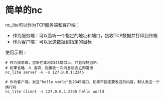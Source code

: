 # 简单的nc

nc_lite可以作为TCP服务端和客户端：

- 作为服务端：可以监听一个指定的地址和端口，接收TCP数据并打印到终端
- 作为客户端：可以发送数据到指定的目标

使用示例：

```shell
# 作为服务端，监听在本地2345端口上，并且保持监听，
# 如果省略 -k 选项，则接收一次消息后会立即退出
nc_lite server -k -s 127.0.0.1:2345

# 作为客户端，发送"hello world"到2345端口，如果不指定要发送的内容，默认发送一个换行符
nc_lite client -s 127.0.0.1:2345 hello world
```

